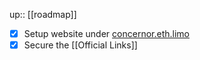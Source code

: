 up:: [[roadmap]]


- [x] Setup website under [concernor.eth.limo](https://concernor.eth.limo)
- [x] Secure the [[Official Links]]